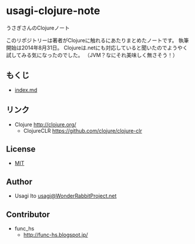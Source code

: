 usagi-clojure-note
====================


うさぎさんのClojureノート

このリポジトリーは著者がClojureに触れるにあたりまとめたノートです。
執筆開始は2014年8月31日。
Clojureは.netにも対応していると聞いたのでようやく試してみる気になったのでした。
（JVM？なにそれ美味しく無さそう！）

## もくじ

- [index.md](index.md)

## リンク

- Clojure http://clojure.org/
    - ClojureCLR https://github.com/clojure/clojure-clr

## License

- [MIT](LICENSE)

## Author

- Usagi Ito <usagi@WonderRabbitProject.net>

## Contributor

- func\_hs 
    - http://func-hs.blogspot.jp/
